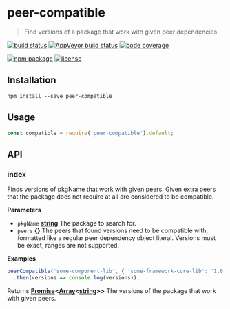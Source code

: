 # peer-compatible

> Find versions of a package that work with given peer dependencies

[![build status](https://img.shields.io/travis/jeysal/peer-compatible.svg?style=flat-square)](https://travis-ci.org/jeysal/peer-compatible)
[![AppVeyor build status](https://img.shields.io/appveyor/ci/jeysal/peer-compatible.svg?style=flat-square&label=windows+build)](https://ci.appveyor.com/project/jeysal/peer-compatible)
[![code coverage](https://img.shields.io/codecov/c/github/jeysal/peer-compatible.svg?style=flat-square)](https://codecov.io/gh/jeysal/peer-compatible)

[![npm package](https://img.shields.io/npm/v/peer-compatible.svg?style=flat-square)](https://www.npmjs.com/package/peer-compatible)
[![license](https://img.shields.io/github/license/jeysal/peer-compatible.svg?style=flat-square)](https://github.com/jeysal/peer-compatible/blob/master/LICENSE)

## Installation

    npm install --save peer-compatible

## Usage

```javascript
const compatible = require('peer-compatible').default;
```

## API

<!-- Generated by documentation.js. Update this documentation by updating the source code. -->

### index

Finds versions of pkgName that work with given peers.
Given extra peers that the package does not require at all are considered to be compatible.

**Parameters**

-   `pkgName` **[string](https://developer.mozilla.org/en-US/docs/Web/JavaScript/Reference/Global_Objects/String)** The package to search for.
-   `peers` **{}** The peers that found versions need to be compatible with,
    formatted like a regular peer dependency object literal.
    Versions must be exact, ranges are not supported.

**Examples**

```javascript
peerCompatible('some-component-lib', { 'some-framework-core-lib': '1.0.0' })
  .then(versions => console.log(versions));
```

Returns **[Promise](https://developer.mozilla.org/en-US/docs/Web/JavaScript/Reference/Global_Objects/Promise)&lt;[Array](https://developer.mozilla.org/en-US/docs/Web/JavaScript/Reference/Global_Objects/Array)&lt;[string](https://developer.mozilla.org/en-US/docs/Web/JavaScript/Reference/Global_Objects/String)>>** The versions of the package that work with given peers.
